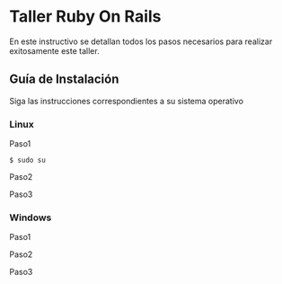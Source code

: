 # Taller Ruby On Rails

En este instructivo se detallan todos los pasos necesarios para realizar exitosamente este taller.

## Guía de Instalación

Siga las instrucciones correspondientes a su sistema operativo

### Linux
Paso1
```
$ sudo su
```
Paso2

Paso3

### Windows
Paso1

Paso2

Paso3

##
